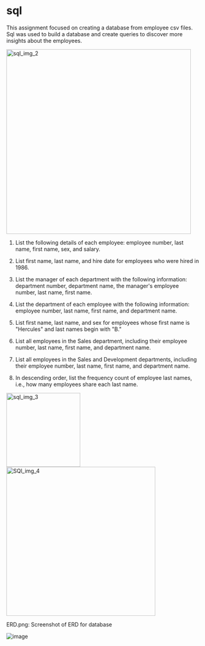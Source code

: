 # sql
This assignment focused on creating a database from employee csv files. Sql was used to build a database and create queries to discover more insights about the employees.

<img width="482" alt="sql_img_2" src="https://user-images.githubusercontent.com/46588030/138524096-b940aa99-2234-420b-bbae-35b5a5938153.png">

1. List the following details of each employee: employee number, last name, first name, sex, and salary.

2. List first name, last name, and hire date for employees who were hired in 1986.

3. List the manager of each department with the following information: department number, department name, the manager's employee number, last name, first name.

4. List the department of each employee with the following information: employee number, last name, first name, and department name.

5. List first name, last name, and sex for employees whose first name is "Hercules" and last names begin with "B."

6. List all employees in the Sales department, including their employee number, last name, first name, and department name.

7. List all employees in the Sales and Development departments, including their employee number, last name, first name, and department name.

8. In descending order, list the frequency count of employee last names, i.e., how many employees share each last name.



<img width="193" alt="sql_img_3" src="https://user-images.githubusercontent.com/46588030/138524614-cd205ab2-2695-4b05-b1a6-ffc7860926ec.png">


<img width="389" alt="SQl_img_4" src="https://user-images.githubusercontent.com/46588030/138524631-64ce6c84-4007-4470-807a-79d0a875819f.png">



ERD.png: Screenshot of ERD for database

![image](https://user-images.githubusercontent.com/46588030/137268879-a5c39dea-301a-47ac-82fb-0ef1b01aa277.png)

